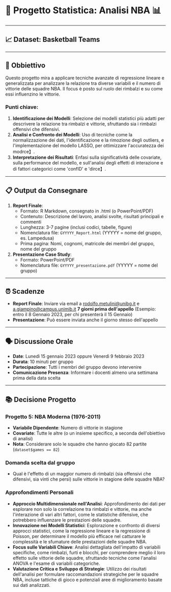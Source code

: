 # 🏀 Progetto Statistica: Analisi NBA 📊

---

## 📈 Dataset: Basketball Teams

---

## 🎯 Obbiettivo

Questo progetto mira a applicare tecniche avanzate di regressione lineare e generalizzata per analizzare la relazione tra diverse variabili e il numero di vittorie delle squadre NBA. Il focus è posto sul ruolo dei rimbalzi e su come essi influenzino le vittorie.

### Punti chiave:

1. **Identificazione dei Modelli**: Selezione dei modelli statistici più adatti per descrivere la relazione tra rimbalzi e vittorie, sfruttando sia i rimbalzi offensivi che difensivi.
2. **Analisi e Confronto dei Modelli**: Uso di tecniche come la normalizzazione dei dati, l'identificazione e la rimozione degli outliers, e l'implementazione del modello LASSO, per ottimizzare l'accuratezza dei mod​​rce】.
3. **Interpretazione dei Risultati**: Enfasi sulla significatività delle covariate, sulla performance del modello, e sull'analisi degli effetti di interazione e di fattori categorici come 'confID' e 'di​​rce】.

---

## 📋 Output da Consegnare

1. **Report Finale**:
   - Formato: R Markdown, consegnato in .html (o PowerPoint/PDF)
   - Contenuto: Descrizione del lavoro, analisi svolte, risultati principali e commenti
   - Lunghezza: 3-7 pagine (inclusi codici, tabelle, figure)
   - Nomenclatura file: `GYYYYY_Report.html` (YYYYY = nome del gruppo, es. Lampedusa)
   - Prima pagina: Nomi, cognomi, matricole dei membri del gruppo, nome del gruppo
2. **Presentazione Case Study**:
   - Formato: PowerPoint/PDF
   - Nomenclatura file: `GYYYYY_presentazione.pdf` (YYYYY = nome del gruppo)

---

## ⏰ Scadenze

- **Report Finale**: Inviare via email a rodolfo.metulini@unibg.it e a.giampino@campus.unimib.it **7 giorni prima dell'appello** (Esempio: entro il 8 Gennaio 2023, per chi presenterà il 15 Gennaio)
- **Presentazione**: Può essere inviata anche il giorno stesso dell'appello

---

## 🗣 Discussione Orale

- **Date**: Lunedì 15 gennaio 2023 oppure Venerdì 9 febbraio 2023
- **Durata**: 10 minuti per gruppo
- **Partecipazione**: Tutti i membri del gruppo devono intervenire
- **Comunicazione Presenza**: Informare i docenti almeno una settimana prima della data scelta

---

## 📚 Decisione Progetto

### Progetto 5: NBA Moderna (1976-2011)

- **Variabile Dipendente**: Numero di vittorie in stagione
- **Covariate**: Tutte le altre (o un insieme specifico, a seconda dell'obiettivo di analisi)
- **Nota**: Considerare solo le squadre che hanno giocato 82 partite (`dataset$games == 82`)

### Domanda scelta dal gruppo

- Qual è l'effetto di un maggior numero di rimbalzi (sia offensivi che difensivi, sia vinti che persi) sulle vittorie in stagione delle squadre NBA?

### Approfondimenti Personali

- **Approccio Multidimensionale nell'Analisi**: Approfondimento dei dati per esplorare non solo la correlazione tra rimbalzi e vittorie, ma anche l'interazione di vari altri fattori, come le statistiche difensive, che potrebbero influenzare le prestazioni delle squadre.
- **Innovazione nei Modelli Statistici**: Esplorazione e confronto di diversi approcci statistici, come la regressione lineare e la regressione di Poisson, per determinare il modello più efficace nel catturare le complessità e le sfumature delle prestazioni delle squadre NBA.
- **Focus sulle Variabili Chiave**: Analisi dettagliata dell'impatto di variabili specifiche, come rimbalzi, furti e blocchi, per comprendere meglio il loro effetto sulle vittorie delle squadre, sfruttando tecniche come l'analisi ANOVA e l'esame di variabili categoriche.
- **Valutazione Critica e Sviluppo di Strategie**: Utilizzo dei risultati dell'analisi per formulare raccomandazioni strategiche per le squadre NBA, incluse tattiche di gioco e potenziali aree di miglioramento basate sui dati analizzati.